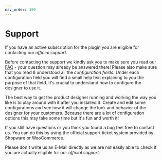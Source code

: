 ```yaml
---
nav_order: 100
---
```


# Support

If you have an active subscription for the plugin you are eligible for contacting our *official support*.

Before contacting the support we kindly ask you to make sure you read our [FAQ](/faq/index.html) - your question may already be answered there!
Please also make sure that you read & understood all the *configuration fields*. Under each configuration field you will find
a small help text explaining to you the purpose of that field. It's crucial to understand how to configure the designer to use it. 

The best way to get the product designer running and working the way you like is to play around with it after you installed it.
Create and edit some configurations and see how it will change the look and behavior of the designer for your customers.
Because there are a lot of configuration options this may take some time but it's fun and worth it!

If you still have questions or you think you found a bug feel free to contact us. You can do this by using the official
support ticket system provided by Shopware or WooCommerce. 

Please don't write us an E-Mail directly as we are not easily able to check if you are actually eligible for our *official support*.
